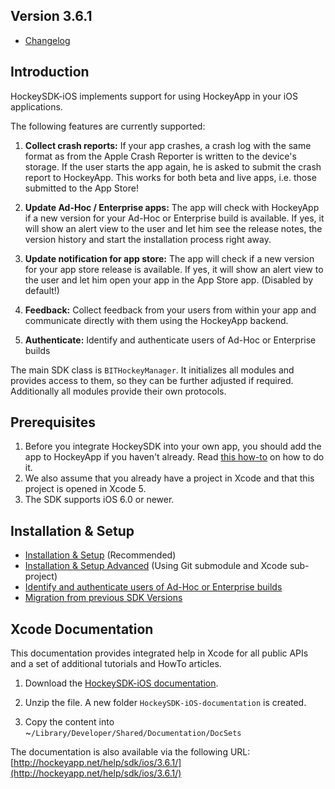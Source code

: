 ## Version 3.6.1

- [Changelog](http://www.hockeyapp.net/help/sdk/ios/3.6.1/docs/docs/Changelog.html)


## Introduction

HockeySDK-iOS implements support for using HockeyApp in your iOS applications.

The following features are currently supported:

1. **Collect crash reports:** If your app crashes, a crash log with the same format as from the Apple Crash Reporter is written to the device's storage. If the user starts the app again, he is asked to submit the crash report to HockeyApp. This works for both beta and live apps, i.e. those submitted to the App Store!

2. **Update Ad-Hoc / Enterprise apps:** The app will check with HockeyApp if a new version for your Ad-Hoc or Enterprise build is available. If yes, it will show an alert view to the user and let him see the release notes, the version history and start the installation process right away. 

3. **Update notification for app store:** The app will check if a new version for your app store release is available. If yes, it will show an alert view to the user and let him open your app in the App Store app. (Disabled by default!)

4. **Feedback:** Collect feedback from your users from within your app and communicate directly with them using the HockeyApp backend.

5. **Authenticate:** Identify and authenticate users of Ad-Hoc or Enterprise builds


The main SDK class is `BITHockeyManager`. It initializes all modules and provides access to them, so they can be further adjusted if required. Additionally all modules provide their own protocols.

## Prerequisites

1. Before you integrate HockeySDK into your own app, you should add the app to HockeyApp if you haven't already. Read [this how-to](http://support.hockeyapp.net/kb/how-tos/how-to-create-a-new-app) on how to do it.
2. We also assume that you already have a project in Xcode and that this project is opened in Xcode 5.
3. The SDK supports iOS 6.0 or newer.


## Installation & Setup

- [Installation & Setup](http://www.hockeyapp.net/help/sdk/ios/3.6.1/docs/docs/Guide-Installation-Setup.html) (Recommended)
- [Installation & Setup Advanced](http://www.hockeyapp.net/help/sdk/ios/3.6.1/docs/docs/Guide-Installation-Setup-Advanced.html) (Using Git submodule and Xcode sub-project)
- [Identify and authenticate users of Ad-Hoc or Enterprise builds](http://www.hockeyapp.net/help/sdk/ios/3.6.1/docs/docs/HowTo-Authenticating-Users-on-iOS.html)
- [Migration from previous SDK Versions](http://www.hockeyapp.net/help/sdk/ios/3.6.1/docs/docs/Guide-Migration-Kits.html)


## Xcode Documentation

This documentation provides integrated help in Xcode for all public APIs and a set of additional tutorials and HowTo articles.

1. Download the [HockeySDK-iOS documentation](http://hockeyapp.net/releases/).

2. Unzip the file. A new folder `HockeySDK-iOS-documentation` is created.

3. Copy the content into ~`/Library/Developer/Shared/Documentation/DocSets`

The documentation is also available via the following URL: [http://hockeyapp.net/help/sdk/ios/3.6.1/](http://hockeyapp.net/help/sdk/ios/3.6.1/)
